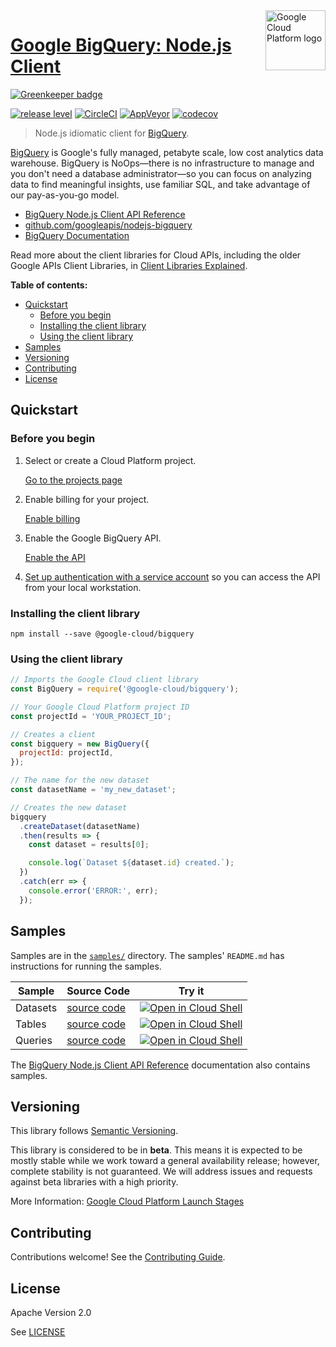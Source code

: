 <img src="https://avatars2.githubusercontent.com/u/2810941?v=3&s=96" alt="Google Cloud Platform logo" title="Google Cloud Platform" align="right" height="96" width="96"/>

# [Google BigQuery: Node.js Client](https://github.com/googleapis/nodejs-bigquery)

[![Greenkeeper badge](https://badges.greenkeeper.io/googleapis/nodejs-bigquery.svg)](https://greenkeeper.io/)

[![release level](https://img.shields.io/badge/release%20level-beta-yellow.svg?style&#x3D;flat)](https://cloud.google.com/terms/launch-stages)
[![CircleCI](https://img.shields.io/circleci/project/github/googleapis/nodejs-bigquery.svg?style=flat)](https://circleci.com/gh/googleapis/nodejs-bigquery)
[![AppVeyor](https://ci.appveyor.com/api/projects/status/github/googleapis/nodejs-bigquery?branch=master&svg=true)](https://ci.appveyor.com/project/googleapis/nodejs-bigquery)
[![codecov](https://img.shields.io/codecov/c/github/googleapis/nodejs-bigquery/master.svg?style=flat)](https://codecov.io/gh/googleapis/nodejs-bigquery)

> Node.js idiomatic client for [BigQuery][product-docs].

[BigQuery](https://cloud.google.com/bigquery/docs) is Google&#x27;s fully managed, petabyte scale, low cost analytics data warehouse. BigQuery is NoOps—there is no infrastructure to manage and you don&#x27;t need a database administrator—so you can focus on analyzing data to find meaningful insights, use familiar SQL, and take advantage of our pay-as-you-go model.


* [BigQuery Node.js Client API Reference][client-docs]
* [github.com/googleapis/nodejs-bigquery](https://github.com/googleapis/nodejs-bigquery)
* [BigQuery Documentation][product-docs]

Read more about the client libraries for Cloud APIs, including the older
Google APIs Client Libraries, in [Client Libraries Explained][explained].

[explained]: https://cloud.google.com/apis/docs/client-libraries-explained

**Table of contents:**

* [Quickstart](#quickstart)
  * [Before you begin](#before-you-begin)
  * [Installing the client library](#installing-the-client-library)
  * [Using the client library](#using-the-client-library)
* [Samples](#samples)
* [Versioning](#versioning)
* [Contributing](#contributing)
* [License](#license)

## Quickstart

### Before you begin

1.  Select or create a Cloud Platform project.

    [Go to the projects page][projects]

1.  Enable billing for your project.

    [Enable billing][billing]

1.  Enable the Google BigQuery API.

    [Enable the API][enable_api]

1.  [Set up authentication with a service account][auth] so you can access the
    API from your local workstation.

[projects]: https://console.cloud.google.com/project
[billing]: https://support.google.com/cloud/answer/6293499#enable-billing
[enable_api]: https://console.cloud.google.com/flows/enableapi?apiid=bigquery-json.googleapis.com
[auth]: https://cloud.google.com/docs/authentication/getting-started

### Installing the client library

    npm install --save @google-cloud/bigquery

### Using the client library

```javascript
// Imports the Google Cloud client library
const BigQuery = require('@google-cloud/bigquery');

// Your Google Cloud Platform project ID
const projectId = 'YOUR_PROJECT_ID';

// Creates a client
const bigquery = new BigQuery({
  projectId: projectId,
});

// The name for the new dataset
const datasetName = 'my_new_dataset';

// Creates the new dataset
bigquery
  .createDataset(datasetName)
  .then(results => {
    const dataset = results[0];

    console.log(`Dataset ${dataset.id} created.`);
  })
  .catch(err => {
    console.error('ERROR:', err);
  });
```

## Samples

Samples are in the [`samples/`](https://github.com/googleapis/nodejs-bigquery/tree/master/samples) directory. The samples' `README.md`
has instructions for running the samples.

| Sample                      | Source Code                       | Try it |
| --------------------------- | --------------------------------- | ------ |
| Datasets | [source code](https://github.com/googleapis/nodejs-bigquery/blob/master/samples/datasets.js) | [![Open in Cloud Shell][shell_img]](https://console.cloud.google.com/cloudshell/open?git_repo=https://github.com/googleapis/nodejs-bigquery&page=editor&open_in_editor=samples/datasets.js,samples/README.md) |
| Tables | [source code](https://github.com/googleapis/nodejs-bigquery/blob/master/samples/tables.js) | [![Open in Cloud Shell][shell_img]](https://console.cloud.google.com/cloudshell/open?git_repo=https://github.com/googleapis/nodejs-bigquery&page=editor&open_in_editor=samples/tables.js,samples/README.md) |
| Queries | [source code](https://github.com/googleapis/nodejs-bigquery/blob/master/samples/queries.js) | [![Open in Cloud Shell][shell_img]](https://console.cloud.google.com/cloudshell/open?git_repo=https://github.com/googleapis/nodejs-bigquery&page=editor&open_in_editor=samples/queries.js,samples/README.md) |

The [BigQuery Node.js Client API Reference][client-docs] documentation
also contains samples.

## Versioning

This library follows [Semantic Versioning](http://semver.org/).

This library is considered to be in **beta**. This means it is expected to be
mostly stable while we work toward a general availability release; however,
complete stability is not guaranteed. We will address issues and requests
against beta libraries with a high priority.

More Information: [Google Cloud Platform Launch Stages][launch_stages]

[launch_stages]: https://cloud.google.com/terms/launch-stages

## Contributing

Contributions welcome! See the [Contributing Guide](https://github.com/googleapis/nodejs-bigquery/blob/master/.github/CONTRIBUTING.md).

## License

Apache Version 2.0

See [LICENSE](https://github.com/googleapis/nodejs-bigquery/blob/master/LICENSE)

[client-docs]: https://googlecloudplatform.github.io/google-cloud-node/#/docs/bigquery/latest/bigquery
[product-docs]: https://cloud.google.com/bigquery/docs
[shell_img]: http://gstatic.com/cloudssh/images/open-btn.png
